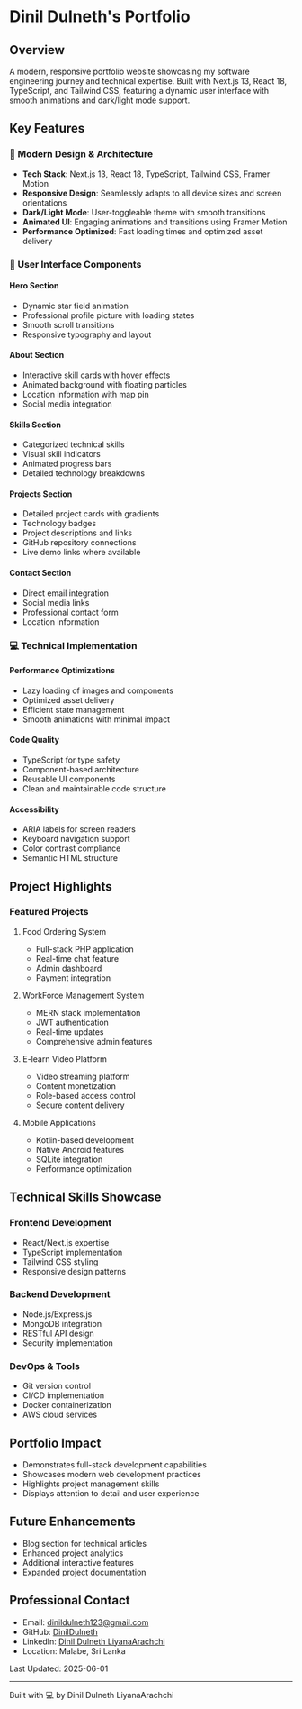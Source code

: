 # Dinil Dulneth's Portfolio

## Overview
A modern, responsive portfolio website showcasing my software engineering journey and technical expertise. Built with Next.js 13, React 18, TypeScript, and Tailwind CSS, featuring a dynamic user interface with smooth animations and dark/light mode support.

## Key Features

### 🎨 Modern Design & Architecture
- **Tech Stack**: Next.js 13, React 18, TypeScript, Tailwind CSS, Framer Motion
- **Responsive Design**: Seamlessly adapts to all device sizes and screen orientations
- **Dark/Light Mode**: User-toggleable theme with smooth transitions
- **Animated UI**: Engaging animations and transitions using Framer Motion
- **Performance Optimized**: Fast loading times and optimized asset delivery

### 📱 User Interface Components

#### Hero Section
- Dynamic star field animation
- Professional profile picture with loading states
- Smooth scroll transitions
- Responsive typography and layout

#### About Section
- Interactive skill cards with hover effects
- Animated background with floating particles
- Location information with map pin
- Social media integration

#### Skills Section
- Categorized technical skills
- Visual skill indicators
- Animated progress bars
- Detailed technology breakdowns

#### Projects Section
- Detailed project cards with gradients
- Technology badges
- Project descriptions and links
- GitHub repository connections
- Live demo links where available

#### Contact Section
- Direct email integration
- Social media links
- Professional contact form
- Location information

### 💻 Technical Implementation

#### Performance Optimizations
- Lazy loading of images and components
- Optimized asset delivery
- Efficient state management
- Smooth animations with minimal impact

#### Code Quality
- TypeScript for type safety
- Component-based architecture
- Reusable UI components
- Clean and maintainable code structure

#### Accessibility
- ARIA labels for screen readers
- Keyboard navigation support
- Color contrast compliance
- Semantic HTML structure

## Project Highlights

### Featured Projects
1. Food Ordering System
   - Full-stack PHP application
   - Real-time chat feature
   - Admin dashboard
   - Payment integration

2. WorkForce Management System
   - MERN stack implementation
   - JWT authentication
   - Real-time updates
   - Comprehensive admin features

3. E-learn Video Platform
   - Video streaming platform
   - Content monetization
   - Role-based access control
   - Secure content delivery

4. Mobile Applications
   - Kotlin-based development
   - Native Android features
   - SQLite integration
   - Performance optimization

## Technical Skills Showcase

### Frontend Development
- React/Next.js expertise
- TypeScript implementation
- Tailwind CSS styling
- Responsive design patterns

### Backend Development
- Node.js/Express.js
- MongoDB integration
- RESTful API design
- Security implementation

### DevOps & Tools
- Git version control
- CI/CD implementation
- Docker containerization
- AWS cloud services

## Portfolio Impact
- Demonstrates full-stack development capabilities
- Showcases modern web development practices
- Highlights project management skills
- Displays attention to detail and user experience

## Future Enhancements
- Blog section for technical articles
- Enhanced project analytics
- Additional interactive features
- Expanded project documentation

## Professional Contact
- Email: dinildulneth123@gmail.com
- GitHub: [DinilDulneth](https://github.com/DinilDulneth)
- LinkedIn: [Dinil Dulneth LiyanaArachchi](https://linkedin.com/in/dinil-dulneth-liyanaarachchi)
- Location: Malabe, Sri Lanka

Last Updated: 2025-06-01

---

Built with 💻 by Dinil Dulneth LiyanaArachchi
